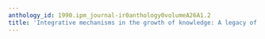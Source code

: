 ```yaml
---
anthology_id: 1990.ipm_journal-ir0anthology0volumeA26A1.2
title: 'Integrative mechanisms in the growth of knowledge: A legacy of Manfred Kochen'
---
```

